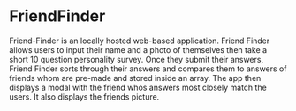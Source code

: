 # FriendFinder

Friend-Finder is an locally hosted web-based application. Friend Finder allows users to input their name and a photo of themselves then take a short 10 question personality survey. Once they submit their answers, Friend Finder sorts through their answers and compares them to answers of friends whom are pre-made and stored inside an array. The app then displays a modal with the friend whos answers most closely match the users. It also displays the friends picture. 